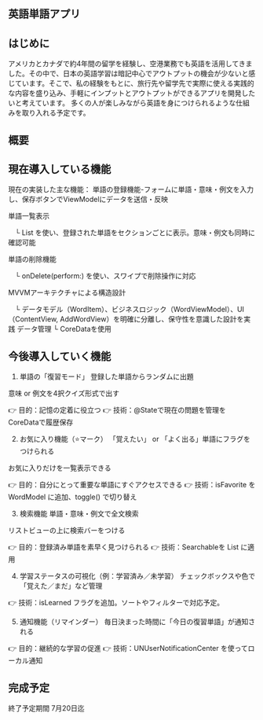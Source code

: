 英語単語アプリ
---

はじめに
--
アメリカとカナダで約4年間の留学を経験し、空港業務でも英語を活用してきました。その中で、日本の英語学習は暗記中心でアウトプットの機会が少ないと感じています。そこで、私の経験をもとに、旅行先や留学先で実際に使える実践的な内容を盛り込み、手軽にインプットとアウトプットができるアプリを開発したいと考えています。
多くの人が楽しみながら英語を身につけられるような仕組みを取り入れる予定です。

概要
--

現在導入している機能
--
現在の実装した主な機能：
単語の登録機能-フォームに単語・意味・例文を入力し、保存ボタンでViewModelにデータを送信・反映
  
単語一覧表示

 　└ List を使い、登録された単語をセクションごとに表示。意味・例文も同時に確認可能
  
単語の削除機能

 　└ onDelete(perform:) を使い、スワイプで削除操作に対応
  
MVVMアーキテクチャによる構造設計

 　└ データモデル（WordItem）、ビジネスロジック（WordViewModel）、UI（ContentView, AddWordView）を明確に分離し、保守性を意識した設計を実践
データ管理
   └ CoreDataを使用

今後導入していく機能
---
1. 単語の「復習モード」
登録した単語からランダムに出題

意味 or 例文を4択クイズ形式で出す

👉 目的：記憶の定着に役立つ
👉 技術：@Stateで現在の問題を管理をCoreDataで履歴保存

2. お気に入り機能（⭐️マーク）
「覚えたい」 or 「よく出る」単語にフラグをつけられる

お気に入りだけを一覧表示できる

👉 目的：自分にとって重要な単語にすぐアクセスできる
👉 技術：isFavorite を WordModel に追加、toggle() で切り替え

3. 検索機能
単語・意味・例文で全文検索

リストビューの上に検索バーをつける

👉 目的：登録済み単語を素早く見つけられる
👉 技術：Searchableを List に適用

4. 学習ステータスの可視化（例：学習済み／未学習）
チェックボックスや色で「覚えた／まだ」など管理

👉 技術：isLearned フラグを追加。ソートやフィルターで対応予定。

5. 通知機能（リマインダー）
毎日決まった時間に「今日の復習単語」が通知される

👉 目的：継続的な学習の促進
👉 技術：UNUserNotificationCenter を使ってローカル通知



完成予定
--
終了予定期間 7月20日迄
